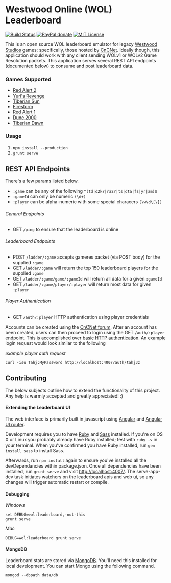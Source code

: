 # Westwood Online (WOL) Leaderboard
[![Build Status](https://travis-ci.org/sean3z/wol-ladder.svg?branch=develop)](https://travis-ci.org/sean3z/wol-ladder) [![PayPal donate](https://img.shields.io/badge/paypal-donate-yellow.svg)](https://www.paypal.com/cgi-bin/webscr?cmd=_donations&business=5PWNYVG8W7UFS&lc=US&item_name=Westwood%20Online%20leaderboard&currency_code=USD&bn=PP%2dDonationsBF%3abtn_donateCC_LG%2egif%3aNonHostedGuest) [![MIT License](https://img.shields.io/badge/license-MIT-blue.svg)](http://opensource.org/licenses/MIT)

This is an open source WOL leaderboard emulator for legacy [Westwood Studios](http://en.wikipedia.org/wiki/Westwood_Studios) games; specifically, those hosted by [CnCNet](http://cncnet.org). Ideally though, this application should work with any client sending WOLv1 or WOLv2 Game Resolution packets. This application serves several REST API endpoints (documented below) to consume and post leaderboard data.

### Games Supported
* [Red Alert 2](http://en.wikipedia.org/wiki/Command_%26_Conquer:_Red_Alert_2)
* [Yuri's Revenge](http://en.wikipedia.org/wiki/Command_%26_Conquer:_Yuri%27s_Revenge)
* [Tiberian Sun](http://en.wikipedia.org/wiki/Command_%26_Conquer:_Tiberian_Sun)
* [Firestorm](http://en.wikipedia.org/wiki/Command_%26_Conquer:_Tiberian_Sun#Firestorm)
* [Red Alert 1](http://en.wikipedia.org/wiki/Command_%26_Conquer:_Red_Alert)
* [Dune 2000](http://en.wikipedia.org/wiki/Dune_2000)
* [Tiberian Dawn](http://en.wikipedia.org/wiki/Command_%26_Conquer)

### Usage
1. `npm install --production`
2. `grunt serve`

## REST API Endpoints
There's a few params listed below.

* `:game` can be any of the following `^(td|d2k?|ra2?|ts|dta|fs|yr|am)$`
* `:gameId` can only be numeric `(\d+)`
* `:player` can be alpha-numeric with some special characers `(\w\d\[\])`

###### General Endpoints
* GET `/ping` to ensure that the leaderboard is online

###### Leaderboard Endpoints
* POST `/ladder/:game` accepts gameres packet (via POST body) for the supplied `:game`
* GET `/ladder/:game` will return the top 150 leaderboard players for the supplied `:game`
* GET `/ladder/:game/game/:gameId` will return all data for a given `:gameId`
* GET `/ladder/:game/player/:player` will return most data for given `:player`

###### Player Authentication
* GET `/auth/:player` HTTP authentication using player credentials

Accounts can be created using the [CnCNet forum](http://cnc-comm.com/community/index.php?action=register). After an account has been created, users can then proceed to login using the GET `/auth/:player` endpoint. This is accomplished over [basic HTTP authentication](http://en.wikipedia.org/wiki/Basic_access_authentication). An example login request would look similar to the following

_example player auth request_
```shell
curl -isu Tahj:MyPassword http://localhost:4007/auth/tahj3z
```

## Contributing
The below subjects outline how to extend the functionality of this project. Any help is warmly accepted and greatly appreciated! :)

#### Extending the Leaderboard UI
The web interface is primarily built in javascript using [Angular](https://angularjs.org/) and [Angular UI router](http://angular-ui.github.io/ui-router/site).

Development requires you to have [Ruby](http://www.ruby-lang.org/en/downloads/) and [Sass](http://sass-lang.com/download.html) installed. If you're on OS X or Linux you probably already have Ruby installed; test with `ruby -v` in your terminal. When you've confirmed you have Ruby installed, run `gem install sass` to install Sass.

Afterwards, run `npm install` again to ensure you've installed all the devDependancies within package.json. Once all dependencies have been installed, run `grunt serve` and visit [http://localhost:4007/](http://localhost:4007/). The serve-app-dev task initiates watchers on the leaderboard apis and web ui, so any changes will trigger automatic restart or compile.

#### Debugging
_Windows_
```shell
set DEBUG=wol:leaderboard,-not-this
grunt serve
```

_Mac_
```shell
DEBUG=wol:leaderboard grunt serve
```

#### MongoDB
Leaderboard stats are stored via [MongoDB](https://www.mongodb.org/). You'll need this installed for local development. You can start Mongo using the following command.
```shell
mongod --dbpath data/db
```
